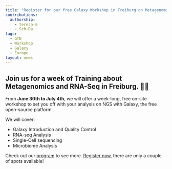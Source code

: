 ```yaml
---
title: "Register for our free Galaxy Workshop in Freiburg on Metagenomics and RNA-Seq" 
contributions:
  authorship: 
    - teresa-m 
    - Sch-Da   
tags:
  - GTN 
  - Workshop 
  - Galaxy 
  - Europe  
layout: news
---
```


## Join us for a week of Training about Metagenomics and RNA-Seq in **Freiburg**. 🦠🧬​
From **June 30th to July 4th**, we will offer a week-long, free on-site workshop to set you off with your analysis on NGS with Galaxy, the free open-source platform.

We will cover:

- Galaxy Introduction and Quality Control
- RNA-seq Analysis
- Single-Cell sequencing  
- Microbiome Analysis

Check out our [program](events/2025-06-30-hts-workshop-freiburg/#program) to see more. [Register now](https://forms.gle/AQ7n7zi1rUd995Me9), there are only a couple of spots available! 